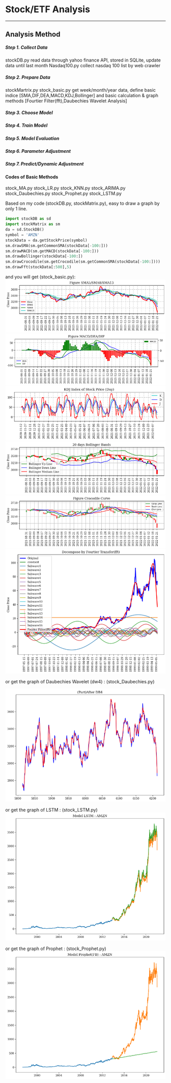 # Stock/ETF Analysis
---
## Analysis Method
#####   Step 1. Collect Data
stockDB.py
read data through yahoo finance API, stored in SQLite, update data until last month
Nasdaq100.py 
collect nasdaq 100 list by web crawler
#####   Step 2. Prepare Data
stockMartrix.py
stock_basic.py
get week/month/year data, define basic indice [SMA,DIF,DEA,MACD,KDJ,Bollinger] and basic calculation & graph methods [Fourtier Filter(fft),Daubechies Wavelet Analysis]
#####   Step 3. Choose Model
#####   Step 4. Train Model
#####   Step 5. Model Evaluation
#####   Step 6. Parameter Adjustment
#####   Step 7. Predict/Dynamic Adjustment

#### Codes of Basic Methods
stock_MA.py
stock_LR.py
stock_KNN.py
stock_ARIMA.py
stock_Daubechies.py
stock_Prophet.py
stock_LSTM.py

Based on my code (stockDB.py, stockMatrix.py), easy to draw a graph by only 1 line.
```python
import stockDB as sd
import stockMatrix as sm
da = sd.StockDB()
symbol = 'AMZN'
stockData = da.getStockPrice(symbol)
sm.drawSMA(sm.getCommonSMA(stockData[-100:]))
sm.drawMACD(sm.getMACD(stockData[-100:]))
sm.drawBollinger(stockData[-100:])
sm.drawCrocodile(sm.getCrocodile(sm.getCommonSMA(stockData[-100:])))
sm.drawFft(stockData[:500],5)
```
and you will get (stock_basic.py):
<img src='SMA.png'>
<img src='MACD.png'>
<img src='KDJ_{note}.png'>
<img src='Bollinger.png'>
<img src='Crocodile.png'>
<img src='Fourtier(fft).png'>

or get the graph of Daubechies Wavelet (dw4) :
(stock_Daubechies.py)

<img src='DaubechiesWavelet.png'>

or get the graph of LSTM :
(stock_LSTM.py)
<img src='LSTM.png'>

or get the graph of Prophet :
(stock_Prophet.py)
<img src='Prophet.png'>

